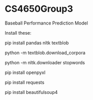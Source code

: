 # CS4650Group3
Baseball Performance Prediction Model

Install these:

pip install pandas nltk textblob

python -m textblob.download_corpora

python -m nltk.downloader stopwords

pip install openpyxl

pip install requests

pip install beautifulsoup4

